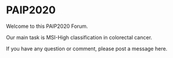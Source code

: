 # PAIP2020

Welcome to this PAIP2020 Forum.

Our main task is MSI-High classification in colorectal cancer.

If you have any question or comment, please post a message here.
